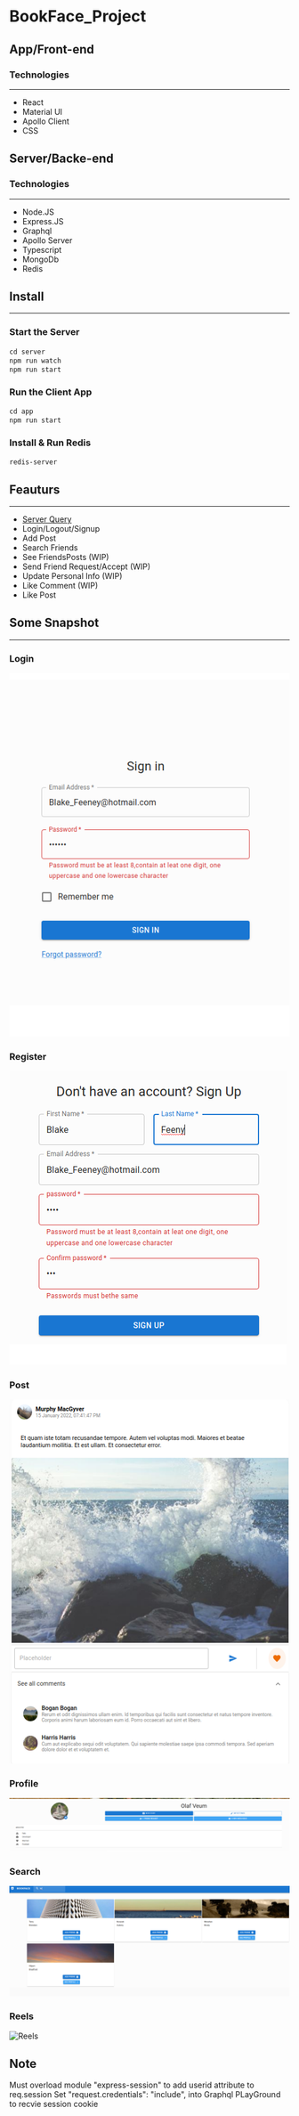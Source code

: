 # BookFace_Project
## App/Front-end
### Technologies
---
- React
- Material UI
- Apollo Client
- CSS


## Server/Backe-end
### Technologies
---

- Node.JS
- Express.JS
- Graphql
- Apollo Server
- Typescript
- MongoDb
- Redis


## Install
---
### Start the Server 
```
cd server
npm run watch
npm run start
```
### Run the Client App
```
cd app
npm run start

```
### Install & Run Redis

```
redis-server

```

## Feauturs
---
- [Server Query](function.md)
- Login/Logout/Signup
- Add Post
- Search Friends
- See FriendsPosts (WIP)
- Send Friend Request/Accept (WIP)
- Update Personal Info (WIP)
- Like Comment (WIP)
- Like Post


## Some Snapshot
---
### Login
![Login](./snapshot/Signin.png)
### Register
![Register](./snapshot/Signup.png)
### Post
![Post](./snapshot/Post_Comment.png)
### Profile
![Profile](./snapshot/Profile.png)
### Search
![Search](./snapshot/Search.png)
### Reels
![Reels](./snapshot/Reels.png)











## Note

Must overload module "express-session"
to add userid attribute to req.session
Set "request.credentials": "include",
into Graphql PLayGround to recvie session cookie
